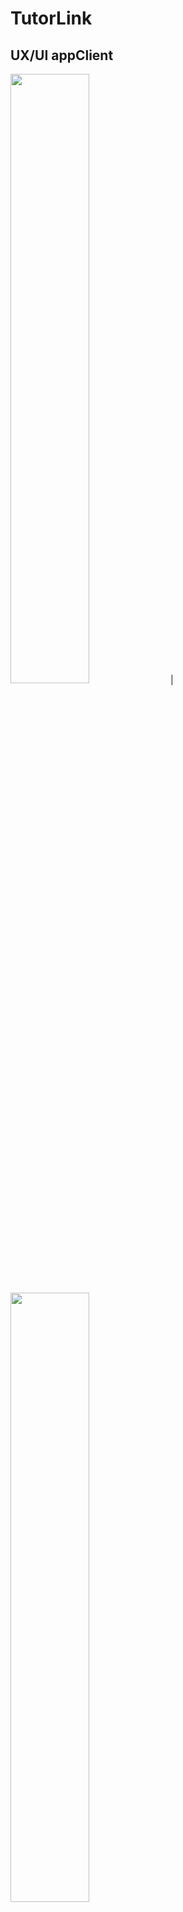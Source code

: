 # TutorLink

## UX/UI appClient

<img src="markdown/TutorLink-UI001.png" width="50%"> | <img src="markdown/TutorLink-UI002.png" width="50%">
<img src="markdown/TutorLink-UI003png" width="50%"> | <img src="markdown/TutorLink-UI02.png" width="50%">
<img src="markdown/TutorLink-UI03.png" width="50%"> | <img src="markdown/TutorLink-UI04.png" width="50%">
<img src="markdown/TutorLink-UI05.png" width="50%"> | 


## first run Backend
  gcloud auth application-default login
  ./mvnw spring-boot:run
## app Example projects
  https://github.com/infinitered/ignite-bowser-examples
## Navigation
  https://reactnavigation.org/docs/4.x/getting-started
## Font
  https://materialdesignicons.com/
  add font android
  `appClient/android/app/build.gradle`
### clear all file in gitignore [Click](https://stackoverflow.com/questions/13541615/how-to-remove-files-that-are-listed-in-the-gitignore-but-still-on-the-repositor)
## Usefull
    
    #fix error android run (must not use JAVA 13)
      brew install gradle
      change java version tutorial https://stackoverflow.com/questions/21964709/how-to-set-or-change-the-default-java-jdk-version-on-os-x
      ## reinstall brew
        ruby -e "$(curl -fsSL https://raw.githubusercontent.com/Homebrew/install/master/uninstall)"
        ruby -e "$(curl -fsSL https://raw.githubusercontent.com/Homebrew/install/master/install)"
    #check npm
      sudo npm install npm@latest -g 
      sudo npm doctor
    #update all package in npm before npm install
      sudo npm update -g
    #run command
      npx react-native run-ios
      npx react-native run-android
    #set path in zsh
      nano ~/.zshrc
    #open menu in ios simulator
      command + d
    #open menu in android simulator
      command + m
    #tool to debug 
      (Link) https://www.npmjs.com/package/react-devtools
    #debug method 
      (Link) https://reactnative.dev/docs/debugging#accessing-the-in-app-developer-menu
    #don't use sudo when use ignite init project
      ignite new client
    #ignite commands
      ignite generate 
      ignite doctor //see more info
## Backend
- `cd backend`
- `sudo ./gradlew bootRun`
- แนะนำให้ใช้ IntelijIDE แทน vsCode

- PostMan

 - https://www.getpostman.com/collections/bbcf1ae28ddfbadbd04b

#### ลำดับการทำงาน

- 1 นักเรียนสร้างโพส อยากเรียนวิชา...

- 2 ติวเตอร์จอยโพส 

## WebAdmin - adminClient 
- `cd adminClient`
- `sudo yarn serve`
 

 ## Frontend
 
 * UI Test
   (Link) https://youtu.be/IphAavfTUz4
 
 * setup frontend
 
   - `cd frontend`
   - `npm install`
   - `cd ios`
   - `pod install`
   - `cd ..`
   - `npx react-nanive run-ios | npx react-nanive run-android`
 
 * frontend support
 
   - `native-base": "^2.13.8`
   - `react": "16.9.0`
   - `react-native": "0.61.5`
   - `react-native-vector-icons": "^6.6.0`
   - `react-router-native": "^5.1.2`
   - `react-router-native-stack": "0.0.16`

## mobileBowser
  - คำสั่งที่เป็นประโยชน์
  - `killall node` 
